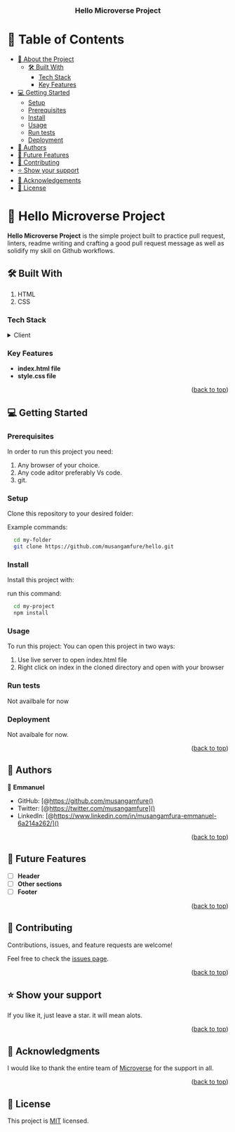 
<div align="center">

  <h3><b>Hello Microverse Project</b></h3>

</div>

<!-- TABLE OF CONTENTS -->

# 📗 Table of Contents

- [📖 About the Project](#about-project)
  - [🛠 Built With](#built-with)
    - [Tech Stack](#tech-stack)
    - [Key Features](#key-features)
- [💻 Getting Started](#getting-started)
  - [Setup](#setup)
  - [Prerequisites](#prerequisites)
  - [Install](#install)
  - [Usage](#usage)
  - [Run tests](#run-tests)
  - [Deployment](#deployment)
- [👥 Authors](#authors)
- [🔭 Future Features](#future-features)
- [🤝 Contributing](#contributing)
- [⭐️ Show your support](#support)
- [🙏 Acknowledgements](#acknowledgements)
- [📝 License](#license)

<!-- PROJECT DESCRIPTION -->

# 📖 Hello Microverse Project <a name="about-project"></a>



**Hello Microverse Project** is the simple project built to practice pull request, linters, readme writing and crafting a good pull request message as well as solidify my skill on Github workflows.

## 🛠 Built With <a name="built-with"></a>
1. HTML
2. CSS

### Tech Stack <a name="tech-stack"></a>

<details>
  <summary>Client</summary>
  <ul>
    <li><a href="#">HTML & CSS</a></li>
  </ul>
</details>

<!-- Features -->

### Key Features <a name="key-features"></a>

- **index.html file**
- **style.css file**


<p align="right">(<a href="#readme-top">back to top</a>)</p>

<!-- GETTING STARTED -->

## 💻 Getting Started <a name="getting-started"></a>

### Prerequisites

In order to run this project you need:

1. Any browser of your choice.
2. Any code aditor preferably Vs code.
3. git.
### Setup

Clone this repository to your desired folder:

Example commands:

```sh
  cd my-folder
  git clone https://github.com/musangamfure/hello.git
```

### Install

Install this project with:


run this command:

```sh
  cd my-project
  npm install
```


### Usage

To run this project:
You can open this project in two ways:
1. Use live server to open index.html file
2. Right click on index in the cloned directory and open with your browser

### Run tests

Not availbale for now

### Deployment

Not avaibale for now.

<p align="right">(<a href="#readme-top">back to top</a>)</p>

<!-- AUTHORS -->

## 👥 Authors <a name="authors"></a>


👤 **Emmanuel**

- GitHub: [@https://github.com/musangamfure()
- Twitter: [@https://twitter.com/musangamfure]()
- LinkedIn: [@https://www.linkedin.com/in/musangamfura-emmanuel-6a214a262/]()


<p align="right">(<a href="#readme-top">back to top</a>)</p>

<!-- FUTURE FEATURES -->

## 🔭 Future Features <a name="future-features"></a>


- [ ] **Header**
- [ ] **Other sections**
- [ ] **Footer**

<p align="right">(<a href="#readme-top">back to top</a>)</p>

<!-- CONTRIBUTING -->

## 🤝 Contributing <a name="contributing"></a>

Contributions, issues, and feature requests are welcome!

Feel free to check the [issues page](../../issues/).

<p align="right">(<a href="#readme-top">back to top</a>)</p>

<!-- SUPPORT -->

## ⭐️ Show your support <a name="support"></a>


If you like it, just leave a star. it will mean alots.

<p align="right">(<a href="#readme-top">back to top</a>)</p>

<!-- ACKNOWLEDGEMENTS -->

## 🙏 Acknowledgments <a name="acknowledgements"></a>


I would like to thank the entire team of <a href="https://www.microverse.org/">Microverse</a> for the support in all.

<p align="right">(<a href="#readme-top">back to top</a>)</p>

<!-- LICENSE -->

## 📝 License <a name="license"></a>

This project is [MIT](./LICENSE) licensed.
